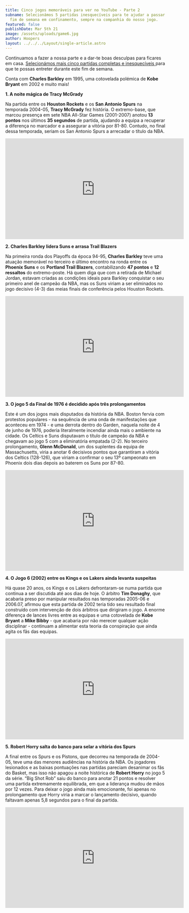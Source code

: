 ```yaml
---
title: Cinco jogos memoráveis para ver no YouTube - Parte 2
subname: Selecionámos 5 partidas inesquecíveis para te ajudar a passar mais um
  fim de semana em confinamento, sempre na companhia do nosso jogo.
featured: false
publishDate: Mar 5th 21
image: /assets/uploads/game6.jpg
author: Hoopers
layout: ../../../Layout/single-article.astro
---
```

Continuamos a fazer a nossa parte e a dar-te boas desculpas para ficares em casa. <u>[Selecionámos mais cinco partidas completas e inesquecíveis](https://www.hoopers.club/noticias/seis-jogos-memoraveis-para-ver-no-youtube) </u>para que te possas entreter durante este fim de semana.

Conta com **Charles Barkley** em 1995, uma cotovelada polémica de **Kobe Bryant** em 2002 e muito mais!

**1. A noite mágica de Tracy McGrady**

Na partida entre os **Houston Rockets** e os **San Antonio Spurs** na temporada 2004-05, **Tracy McGrady** fez história. O extremo-base, que marcou presença em sete NBA All-Star Games (2001-2007) anotou **13 pontos** nos últimos **35 segundos** de partida, ajudando a equipa a recuperar a diferença no marcador e a assegurar a vitória por 81-80. Contudo, no final dessa temporada, seriam os San Antonio Spurs a arrecadar o título da NBA.

<iframe width="560" height="315" src="https://www.youtube.com/embed/GtvP9eWLAbM" title="YouTube video player" frameborder="0" allow="accelerometer; autoplay; clipboard-write; encrypted-media; gyroscope; picture-in-picture" allowfullscreen></iframe>

<br/>

**2. Charles Barkley lidera Suns e arrasa Trail Blazers**

Na primeira ronda dos Playoffs da época 94-95, **Charles Barkley** teve uma atuação memorável no terceiro e último encontro na ronda entre os **Phoenix Suns** e os **Portland Trail Blazers**, contabilizando **47 pontos** e **12 ressaltos** do extremo-poste. Há quem diga que com a retirada de Michael Jordan, estavam criadas as condições ideais para Barkley conquistar o seu primeiro anel de campeão da NBA, mas os Suns viriam a ser eliminados no jogo decisivo (4-3) das meias finais de conferência pelos Houston Rockets.

<iframe width="560" height="315" src="https://www.youtube.com/embed/sDKEwGqSoys" title="YouTube video player" frameborder="0" allow="accelerometer; autoplay; clipboard-write; encrypted-media; gyroscope; picture-in-picture" allowfullscreen></iframe>

<br/>

**3. O jogo 5 da Final de 1976 é decidido após três prolongamentos**

Este é um dos jogos mais disputados da história da NBA. Boston fervia com protestos populares - na sequência de uma onda de manifestações que aconteceu em 1974 - e uma derrota dentro do Garden, naquela noite de 4 de junho de 1976, poderia literalmente incendiar ainda mais o ambiente na cidade. Os Celtics e Suns disputavam o título de campeão da NBA e chegavam ao jogo 5 com a eliminatória empatada (2-2). No terceiro prolongamento, **Glenn McDonald**, um dos suplentes da equipa de Massachusetts, viria a anotar 6 decisivos pontos que garantiram a vitória dos Celtics (128-126), que viriam a confirmar o seu 13º campeonato em Phoenix dois dias depois ao baterem os Suns por 87-80.

<iframe width="560" height="315" src="https://www.youtube.com/embed/V79dfs_1sFo" title="YouTube video player" frameborder="0" allow="accelerometer; autoplay; clipboard-write; encrypted-media; gyroscope; picture-in-picture" allowfullscreen></iframe>

<br/>

**4. O Jogo 6 (2002) entre os Kings e os Lakers ainda levanta suspeitas**

Há quase 20 anos, os Kings e os Lakers defrontaram-se numa partida que continua a ser discutida até aos dias de hoje. O árbitro **Tim Donaghy**, que acabaria preso por manipular resultados nas temporadas 2005-06 e 2006.07, afirmou que esta partida de 2002 teria tido seu resultado final construído com intervenção de dois árbitros que dirigiram o jogo. A enorme diferença de lances livres entre as equipas e uma cotovelada de **Kobe Bryant** a **Mike Bibby** - que acabaria por não merecer qualquer ação disciplinar - continuam a alimentar esta teoria da conspiração que ainda agita os fãs das equipas.

<iframe width="560" height="315" src="https://www.youtube.com/embed/4mk5EGGVfjw" title="YouTube video player" frameborder="0" allow="accelerometer; autoplay; clipboard-write; encrypted-media; gyroscope; picture-in-picture" allowfullscreen></iframe>

<br/>

**5. Robert Horry salta do banco para selar a vitória dos Spurs** 

A final entre os Spurs e os Pistons, que decorreu na temporada de 2004-05, teve uma das menores audiências na história da NBA. Os jogadores lesionados e as baixas pontuações nas partidas pareciam desanimar os fãs do Basket, mas isso não apagou a noite histórica de **Robert Horry** no jogo 5 da série. “Big Shot Rob” saiu do banco para anotar 21 pontos e resolver uma partida extremamente equilibrada, em que a liderança mudou de mãos por 12 vezes. Para deixar o jogo ainda mais emocionante, foi apenas no prolongamento que Horry viria a marcar o lançamento decisivo, quando faltavam apenas 5,8 segundos para o final da partida.

<iframe width="560" height="315" src="https://www.youtube.com/embed/KrVanH6UGtM" title="YouTube video player" frameborder="0" allow="accelerometer; autoplay; clipboard-write; encrypted-media; gyroscope; picture-in-picture" allowfullscreen></iframe>

<br/>